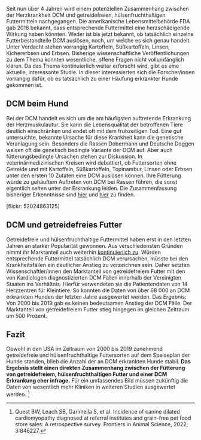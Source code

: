 Seit nun über 4 Jahren wird einem potenziellen Zusammenhang zwischen der Herzkrankheit DCM und getreidefreien, hülsenfruchthaltigen Futtermitteln nachgegangen. Die amerikanische Lebensmittelbehörde FDA gab 2018 bekannt, dass entsprechende Futtermittel eine herzschädigende Wirkung haben könnten. Weder ist bis jetzt bekannt, ob tatsächlich einzelne Futterbestandteile DCM auslösen, noch, um welche es sich genau handelt. Unter Verdacht stehen vorrangig Kartoffeln, Süßkartoffeln, Linsen, Kichererbsen und Erbsen. Bisherige wissenschaftliche Veröffentlichungen zu dem Thema konnten wesentliche, offene Fragen nicht vollumfänglich klären. Da das Thema kontinuierlich weiter erforscht wird, gibt es eine aktuelle, interessante Studie. In dieser interessierten sich die Forscher/innen vorrangig dafür, ob es tatsächlich zu einer Häufung erkrankter Hunde gekommen ist. 

## DCM beim Hund 

Bei der DCM handelt es sich um die am häufigsten auftretende Erkrankung der Herzmuskulautur. Sie kann die Lebensqualität der betroffenen Tiere deutlich einschränken und endet oft mit dem frühzeitigen Tod. Eine gut untersuchte, bekannte Ursache für diese Krankheit kann die genetische Veranlagung sein. Besonders die Rassen Dobermann und Deutsche Doggen weisen oft die genetisch bedingte Variante der DCM auf. Aber auch fütterungsbedingte Ursachen stehen zur Diskussion. In veterinärmedizinischen Kreisen wird debattiert, ob Futtersorten ohne Getreide und mit Kartoffeln, Süßkartoffeln, Topinambur, Linsen oder Erbsen unter den ersten 10 Zutaten eine DCM auslösen können. Ihre Fütterung würde zu gehäuftem Auftreten von DCM bei Rassen führen, die sonst eigentlich selten unter der Erkrankung leiden. Die Zusammenfassung bisheriger Erkenntnisse sind [hier](https://fluffology.de/post/herzkrank-durch-getreidefreies-futter-und-hlsenfrchte-erkenntnisse-zur-dcm) und [hier](https://fluffology.de/post/herzkrank-durch-ernhrung-neues-zur-ernhrungsbedingten-dcm-beim-hund) zu finden. 

[flickr: 52024863125]


## DCM und getreidefreies Futter 

Getreidefreie und hülsenfruchthaltige Futtermittel haben erst in den letzten Jahren an starker Popularität gewonnen. Aus verschiedensten Gründen nimmt ihr Marktanteil auch weiterhin [kontinuierlich zu](https://www.statista.com/statistics/294777/us-grain-free-petfood-sales/). Würden entsprechende Futtermittel tatsächlich DCM verursachen, müsste bei den Krankheitsfällen ein deutlicher Anstieg zu verzeichnen sein. Daher setzten Wissenschaftler/innen den Marktanteil von getreidefreiem Futter mit den von Kardiologen diagnostizierten DCM Fällen innerhalb der Vereinigten Staaten ins Verhältnis. Hierfür verwendeten sie die Patientendaten von 14 Herzzentren für Kleintiere. So konnten die Daten von über 68 000 an DCM erkrankten Hunden der letzten Jahre ausgewertet werden. Das Ergebnis: Von 2000 bis 2019 gab es keinen bedeutsamen Anstieg der DCM Fälle. Der Marktanteil von getreidefreiem Futter stieg hingegen im gleichen Zeitraum um 500 Prozent.

## Fazit

Obwohl in den USA im Zeitraum von 2000 bis 2019  zunehmend getreidefreie und hülsenfruchthaltige Futtersorten auf dem Speiseplan der Hunde standen, blieb die Anzahl der an DCM erkrankten Hunde stabil. **Das Ergebnis stellt einen direkten Zusammenhang zwischen der Fütterung von getreidefreiem, hülsenfruchthaltigen Futter und einer DCM Erkrankung eher infrage.** Für ein umfassendes Bild müssen zukünftig die Daten von wesentlich mehr Kliniken in weiteren Studien ausgewertet werden. [^1]


[^1]: Quest BW, Leach SB, Garimella S, et al. Incidence of canine dilated cardiomyopathy diagnosed at referral institutes and grain-free pet food store sales: A retrospective survey. Frontiers in Animal Science, 2022; 3:846227.
